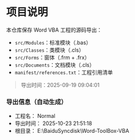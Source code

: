 ﻿# 项目说明

本仓库保存 Word VBA 工程的源码导出：

- `src/Modules`：标准模块（.bas）
- `src/Classes`：类模块（.cls）
- `src/Forms`：窗体（.frm + .frx）
- `src/Documents`：文档模块（.cls）
- `manifest/references.txt`：工程引用清单

> 导出时间：2025-09-19 09:04:01




<!-- AUTO:EXPORT-BLOCK:BEGIN -->
### 导出信息（自动生成）
- 工程名： Normal
- 导出时间： 2025-10-23 21:51:18
- 根目录： E:\BaiduSyncdisk\Word-ToolBox-VBA
<!-- AUTO:EXPORT-BLOCK:END -->